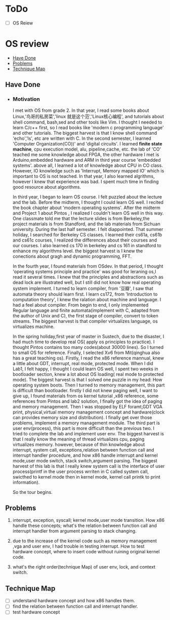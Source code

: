 
# ToDo

- [ ] OS Reiew

# OS review

- [Have Done](#have-done)
- [Problems](#problems)
- [Technique Map](#technique-map)

## Have Done

- ### Motivation
    I  met with OS from grade 2. In that year, I read some books about Linux,'鸟哥的私房菜','linux 就是这个范','Linux核心编程', and tutorials about shell command, bash,sed and other tools like Vim. I thought I needed to learn C/c++ first, so  I read books like 'modern c programming language' and other tutorials. The biggest harvest is that I know shell command 'echo','ls', etc are written with C. In the second semester, I learned 'Computer Organization(CO))' and 'digital circuits'. I learned **finite state machine**, cpu execution model, alu, pipeline,cache, etc. the lab of 'CO' teached me some knowledge about FPGA, the other hardware I met is Arduino,embedded hardware and ARM in third year course 'embedded systems'. above all, I learned a lot  of knowledge about CPU in CO class. However, IO knowledge such as 'Interrupt, Memory mapped IO' which is important to OS is not teached. In that year, I also learned algrithms, however I knew that experience was bad. I spent much time in finding good resource about algorithms.

    In third year, I began to learn OS course. I felt puzzled about the lecture and the lab. Before the midterm, I thought I could learn OS well. I recited the book chapter about 'modern operating systems'. After the midterm and Project 1 about Pintos , I realized I couldn't learn OS well in this way. One classmate told me that the lecture slides is from Berkeley,the project materials is from Standford, and the lab materials from Sichuan university. During the last half semester. I felt diappointed. That summer holiday, I searched for Berkeley CS classes. I learned their cs61a, cs61b and cs61c courses, I realized the differences about their courses and our courses. I also learned cs 170 in berkeley and cs 161 in standford to enhance my algorithms level. the biggest harvest is I knew the conections about gragh and dynamic programming, FFT. 

    In the fourth year, I found materials from OSdev. In that period, I thought 'operating systems principle and practice' was good for leraning os,I read it several times. I knew that the principles and abstractions such as dead lock are illustrated well, but I still did not know how real operating system implement. I turned to learn compiler, from '豆瓣', I saw that automata theory should learn first. I learn cs172, from 'Introduction to computation theory', I knew the ralation about machine and language. I had a feel about compiler. From begin to end, I only implemented Regular language and finite automata(implement with C, adapted from the author of Unix and C), the first stage of compiler, convert to token streams. The biggest harvest is that compiler virtualizes language, os virtualizes machine.

    In the spring holiday,first year of master in Sustech, due to the disaster, I had much time to develop real OS( apply os principles to practice). I thought Pintos contains too many codes(about 30000 lines). So I turned to small OS for reference. Finally, I selected Xv6 from Mit(qinghua also has a great teaching os). Firstly, I read the x86 reference mannual, knew a little about GDT, interrupt, real mode, protected mode. When I did Lab1, I felt happy, I thought I could learn OS well, I spent two weeks in bootloader section, knew a lot about OS loading( real mode to protected mode). The biggest harvest is that I solved one puzzle in my head: How operating system boots. Then I turned to memory management, this part is difficult than bootloader. firstly I did not knew paging well, I want to give up, I found materials from os kernel tutorial ,x86 reference, some references from Pintos and lab2 solution, I finally got the idea of paging and memory management. Then I was stopped by ELF foramt,GDT VGA print, physical,virtual memory management concept and hardware(clock can provides memory size and distribution). I finally get over those problems, implement a memory management module. The third part is 
    user env(process), this part is more difficult than the previous two. I tried to complete the lab and implement user env. The biggest harvest is that I really know the meaning of thread virtualizes cpu, paging virtualizes memory. however, because of thin knowledge about interrupt, system call, exceptions,relation between function call and interrupt handler procedure, and how x86 handle interrupt and kernel mode,user mode switch, stack switch,argument parsing. The biggest harvest of this lab is that I really knew system call is the interface of user process(printf in the user process wrriten in C called system call, swicthed to kernel mode then in kernel mode, kernel call printk to print information).
    
    So the tour begins. 



## Problems

1. interrupt, exception, syscall; kernel mode,user mode transition. How x86 handle these concepts; what's the relation between function call and interrupt handler from argument parsing to stack changing.

2. due to the increase of the kernel code such as memory management ,vga and user env, I had trouble in testing interrupt. How to test hardware concept, where to insert code without ruining original kernel code.

3. what's the right order(technique Map) of user env, lock, and context switch.





## Technique Map

- [ ] understand hardware concept and how x86 handles them.
- [ ] find the relation between function call and interrupt handler.
- [ ] test hardware concept